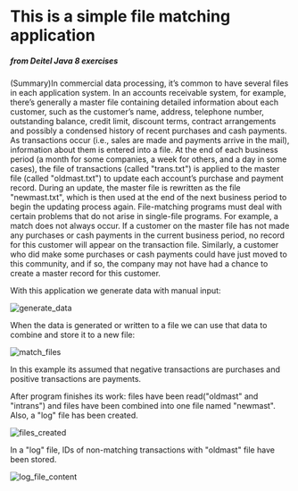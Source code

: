 <h1>This is a simple file matching application</h1><h5>from Deitel Java 8 exercises</h5>

<p>(Summary)In commercial data processing, it’s common to have several files in each application system. In an accounts receivable system, for example, there’s generally a master file containing detailed information about each customer, such as the customer’s name, address, telephone number, outstanding balance, credit limit, discount terms, contract arrangements and possibly a condensed history of recent purchases and cash payments.
As transactions occur (i.e., sales are made and payments arrive in the mail), information about them is entered into a file. At the end of each business period (a month for some companies, a week for others, and a day in some cases), the file of transactions (called "trans.txt") is applied to the master file (called "oldmast.txt") to update each account’s purchase and payment record.
During an update, the master file is rewritten as the file "newmast.txt", which is then used at the end of the next business period to begin the updating process again.
File-matching programs must deal with certain problems that do not arise in single-file programs. For example, a match does not always occur. If a customer on the master file has not made
any purchases or cash payments in the current business period, no record for this customer will appear on the transaction file. Similarly, a customer who did make some purchases or cash payments could have just moved to this community, and if so, the company may not have had a chance to create a master record for this customer.
</p>

<p>With this application we generate data with manual input:</p>
<img src="http://i63.tinypic.com/aebaqu.png" alt="generate_data"/>

<p>When the data is generated or written to a file we can use that data to combine and store it to a new file:</p>
<img src="http://i66.tinypic.com/2md46yr.png" alt="match_files"/>
<p>In this example its assumed that negative transactions are purchases and positive transactions are payments.</p>

<p>After program finishes its work: files have been read("oldmast" and "intrans") and files have been combined into one file named "newmast". Also, a "log" file has been created.</p>
<img src="http://i63.tinypic.com/2ex0wzm.png" alt="files_created"/>

<p>In a "log" file, IDs of non-matching transactions with "oldmast" file have been stored.</p>
<img src="http://i63.tinypic.com/2upsnyo.png" alt="log_file_content"/>
</p>
